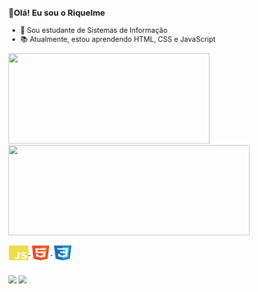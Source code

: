 ### 👋Olá! Eu sou o Riquelme


<ul>
  <li>📕 Sou estudante de Sistemas de Informação</li>
  <li>📚 Atualmente, estou aprendendo HTML, CSS e JavaScript</li>
</ul>
 <div style="display: inline_block">
  <a href="https://github.com/Riquelme-D-Silva">
  <img height="180px" width="400px" src="https://github-readme-stats.vercel.app/api?username=Riquelme-D-Silva&show_icons=true&theme=dark&include_all_commits=true&count_private=true"/>
  <img height="180px" width="480px" src="https://github-readme-stats.vercel.app/api/top-langs/?username=Riquelme-D-Silva&layout=compact&langs_count=16&theme=dark"/>
</div>
</br>
<div style="display: inline_block">
   <img align="center" alt="Riq-js" height="30" width="40" src="https://raw.githubusercontent.com/devicons/devicon/master/icons/javascript/javascript-plain.svg">
   <img align="center" alt="Riq-HTML" height="30" width="40" src="https://raw.githubusercontent.com/devicons/devicon/master/icons/html5/html5-original.svg">
   <img align="center" alt="Riq-CSS" height="30" width="40" src="https://raw.githubusercontent.com/devicons/devicon/master/icons/css3/css3-original.svg">
</div>

  ##

<div>
  <a href = "mailto:rd15075@gmail.com"><img src="https://img.shields.io/badge/-Gmail-%23333?style=for-the-badge&logo=gmail&logoColor=white" target="_blank"></a>
  <a href="https://www.linkedin.com/in/riquelme-dami%C3%A3o-silva/" target="_blank"><img src="https://img.shields.io/badge/-LinkedIn-%230077B5?style=for-the-badge&logo=linkedin&logoColor=white" target="_blank"></a> 
</div>
